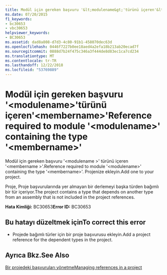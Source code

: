 ```yaml
---
title: Modül için gereken başvuru '&lt;modulename&gt;'türünü içeren'&lt;membername&gt;'
ms.date: 07/20/2015
f1_keywords:
- bc30653
- vbc30653
helpviewer_keywords:
- BC30653
ms.assetid: dad8a808-d7d3-4c80-91b1-458070dec63d
ms.openlocfilehash: 0446f7227b0ee18aed4a2efa18b213ab20ecad7f
ms.sourcegitcommit: 0888d7b24f475c346a3f444de8d83ec1ca7cd234
ms.translationtype: MT
ms.contentlocale: tr-TR
ms.lasthandoff: 12/22/2018
ms.locfileid: "53769889"
---
```

# <a name="reference-required-to-module-ltmodulenamegt-containing-the-type-ltmembernamegt"></a><span data-ttu-id="9d6db-102">Modül için gereken başvuru '&lt;modulename&gt;'türünü içeren'&lt;membername&gt;'</span><span class="sxs-lookup"><span data-stu-id="9d6db-102">Reference required to module '&lt;modulename&gt;' containing the type '&lt;membername&gt;'</span></span>
<span data-ttu-id="9d6db-103">Modül için gereken başvuru '\<modulename >' türünü içeren '\<membername >'.</span><span class="sxs-lookup"><span data-stu-id="9d6db-103">Reference required to module '\<modulename>' containing the type '\<membername>'.</span></span> <span data-ttu-id="9d6db-104">Projenize ekleyin.</span><span class="sxs-lookup"><span data-stu-id="9d6db-104">Add one to your project.</span></span>  
  
 <span data-ttu-id="9d6db-105">Proje, Proje başvurularında yer almayan bir derlemeyi başka türden bağımlı bir tür içeriyor.</span><span class="sxs-lookup"><span data-stu-id="9d6db-105">The project contains a type that depends on another type from an assembly that is not included in the project references.</span></span>  
  
 <span data-ttu-id="9d6db-106">**Hata Kimliği:** BC30653</span><span class="sxs-lookup"><span data-stu-id="9d6db-106">**Error ID:** BC30653</span></span>  
  
## <a name="to-correct-this-error"></a><span data-ttu-id="9d6db-107">Bu hatayı düzeltmek için</span><span class="sxs-lookup"><span data-stu-id="9d6db-107">To correct this error</span></span>  
  
-   <span data-ttu-id="9d6db-108">Projede bağımlı türler için bir proje başvurusu ekleyin.</span><span class="sxs-lookup"><span data-stu-id="9d6db-108">Add a project reference for the dependent types in the project.</span></span>  
  
## <a name="see-also"></a><span data-ttu-id="9d6db-109">Ayrıca Bkz.</span><span class="sxs-lookup"><span data-stu-id="9d6db-109">See Also</span></span>  
 [<span data-ttu-id="9d6db-110">Bir projedeki başvuruları yönetme</span><span class="sxs-lookup"><span data-stu-id="9d6db-110">Managing references in a project</span></span>](/visualstudio/ide/managing-references-in-a-project)
